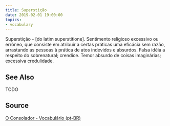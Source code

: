 ```yaml
---
title: Superstição
date: 2019-02-01 19:00:00
topics:
- vocabulary
---
```


Superstição - [do latim superstitione]. Sentimento religioso excessivo ou errôneo, que consiste em atribuir a certas práticas uma eficácia sem razão, arrastando as pessoas à prática de atos indevidos e absurdos. Falsa idéia a respeito do sobrenatural; crendice. Temor absurdo de coisas imaginárias; excessiva credulidade. 

## See Also
TODO

## Source
[O Consolador - Vocabulário (pt-BR)](http://www.oconsolador.com.br/linkfixo/vocabulario/principal.html)
